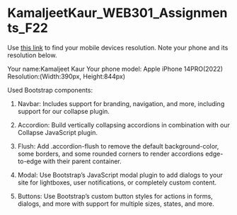 # KamaljeetKaur_WEB301_Assignments_F22
 
Use [this link](https://www.webmobilefirst.com/en/devices/) to find your mobile devices resolution. Note your phone and its resolution below.

Your name:Kamaljeet Kaur
Your phone model: Apple iPhone 14PRO(2022)
Resolution:(Width:390px, Height:844px)

Used Bootstrap components:

1. Navbar:
 Includes support for branding, navigation, and more, including support for our collapse plugin.

2. Accordion:
 Build vertically collapsing accordions in combination with our Collapse JavaScript plugin.

3. Flush:
 Add .accordion-flush to remove the default background-color, some borders, and some rounded corners to render accordions edge-to-edge with their parent container.

4. Modal:
Use Bootstrap’s JavaScript modal plugin to add dialogs to your site for lightboxes, user notifications, or completely custom content.

5. Buttons:
Use Bootstrap’s custom button styles for actions in forms, dialogs, and more with support for multiple sizes, states, and more.

